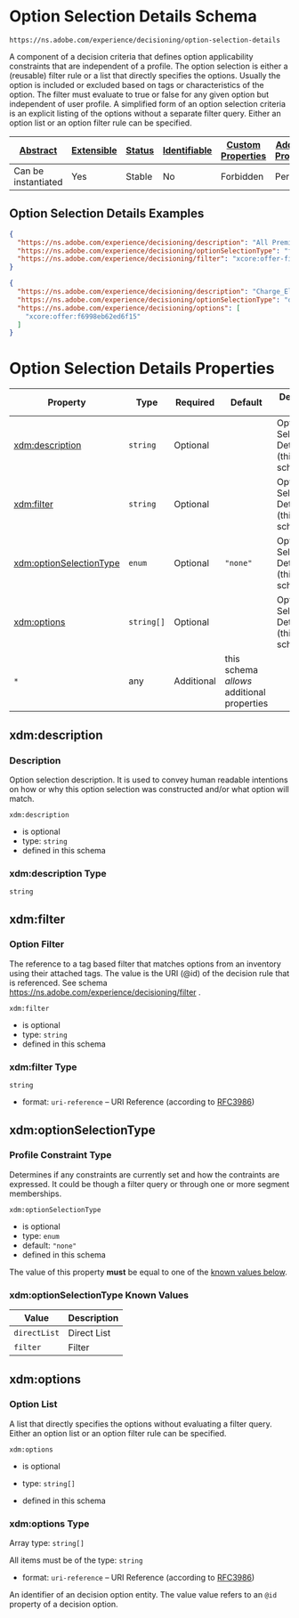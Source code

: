 
# Option Selection Details Schema

```
https://ns.adobe.com/experience/decisioning/option-selection-details
```

A component of a decision criteria that defines option applicability constraints that are independent of a profile. The option selection is either a (reusable) filter rule or a list that directly specifies the options. Usually the option is included or excluded based on tags or characteristics of the option. The filter must evaluate to true or false for any given option but independent of user profile. A simplified form of an option selection criteria is an explicit listing of the options without a separate filter query. Either an option list or an option filter rule can be specified.

| [Abstract](../../../../abstract.md) | [Extensible](../../../../extensions.md) | [Status](../../../../status.md) | [Identifiable](../../../../id.md) | [Custom Properties](../../../../extensions.md) | [Additional Properties](../../../../extensions.md) | Defined In |
|-------------------------------------|-----------------------------------------|---------------------------------|-----------------------------------|------------------------------------------------|----------------------------------------------------|------------|
| Can be instantiated | Yes | Stable | No | Forbidden | Permitted | [adobe/experience/decisioning/option-selection-details.schema.json](adobe/experience/decisioning/option-selection-details.schema.json) |

## Option Selection Details Examples

```json
{
  "https://ns.adobe.com/experience/decisioning/description": "All Premium Credit Cards",
  "https://ns.adobe.com/experience/decisioning/optionSelectionType": "filter",
  "https://ns.adobe.com/experience/decisioning/filter": "xcore:offer-filter:f66f792de3c0ba9"
}
```

```json
{
  "https://ns.adobe.com/experience/decisioning/description": "Charge_Elite_30 Offer",
  "https://ns.adobe.com/experience/decisioning/optionSelectionType": "directList",
  "https://ns.adobe.com/experience/decisioning/options": [
    "xcore:offer:f6998eb62ed6f15"
  ]
}
```


# Option Selection Details Properties

| Property | Type | Required | Default | Defined by |
|----------|------|----------|---------|------------|
| [xdm:description](#xdmdescription) | `string` | Optional |  | Option Selection Details (this schema) |
| [xdm:filter](#xdmfilter) | `string` | Optional |  | Option Selection Details (this schema) |
| [xdm:optionSelectionType](#xdmoptionselectiontype) | `enum` | Optional | `"none"` | Option Selection Details (this schema) |
| [xdm:options](#xdmoptions) | `string[]` | Optional |  | Option Selection Details (this schema) |
| `*` | any | Additional | this schema *allows* additional properties |

## xdm:description
### Description

Option selection description. It is used to convey human readable intentions on how or why this option selection was constructed and/or what option will match.

`xdm:description`
* is optional
* type: `string`
* defined in this schema

### xdm:description Type


`string`






## xdm:filter
### Option Filter

The reference to a tag based filter that matches options from an inventory using their attached tags. The value is the URI (@id) of the decision rule that is referenced. See schema https://ns.adobe.com/experience/decisioning/filter .

`xdm:filter`
* is optional
* type: `string`
* defined in this schema

### xdm:filter Type


`string`
* format: `uri-reference` – URI Reference (according to [RFC3986](https://tools.ietf.org/html/rfc3986))






## xdm:optionSelectionType
### Profile Constraint Type

Determines if any constraints are currently set and how the contraints are expressed. It could be though a filter query or through one or more segment memberships.

`xdm:optionSelectionType`
* is optional
* type: `enum`
* default: `"none"`
* defined in this schema

The value of this property **must** be equal to one of the [known values below](#xdmoptionselectiontype-known-values).

### xdm:optionSelectionType Known Values
| Value | Description |
|-------|-------------|
| `directList` | Direct List |
| `filter` | Filter |




## xdm:options
### Option List

A list that directly specifies the options without evaluating a filter query. Either an option list or an option filter rule can be specified.

`xdm:options`
* is optional
* type: `string[]`

* defined in this schema

### xdm:options Type


Array type: `string[]`

All items must be of the type:
`string`
* format: `uri-reference` – URI Reference (according to [RFC3986](https://tools.ietf.org/html/rfc3986))


  
An identifier of an decision option entity. The value value refers to an `@id` property of a decision option.






